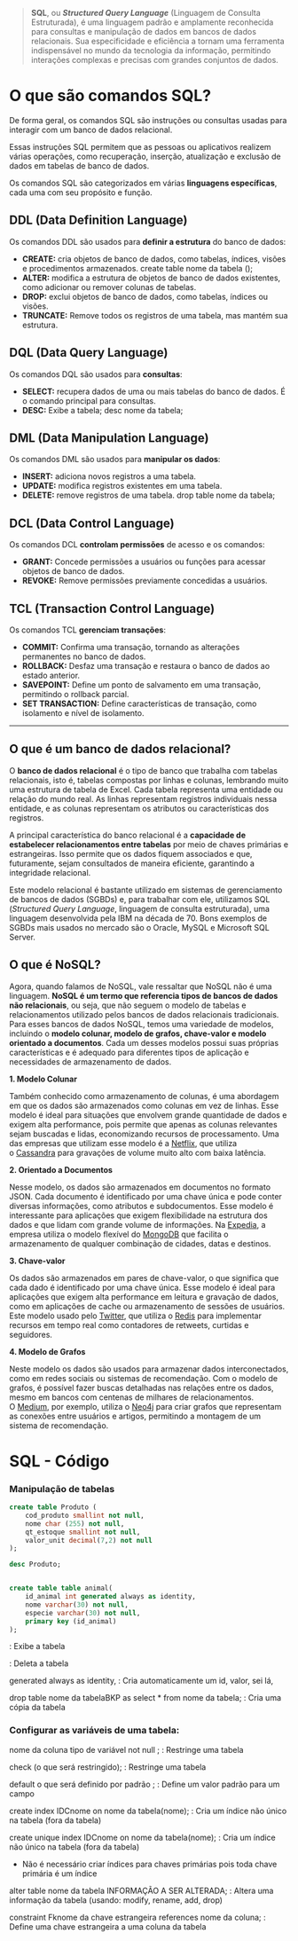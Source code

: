 > **SQL**, ou ***Structured Query Language*** (Linguagem de Consulta Estruturada), é uma linguagem padrão e amplamente reconhecida para consultas e manipulação de dados em bancos de dados relacionais. Sua especificidade e eficiência a tornam uma ferramenta indispensável no mundo da tecnologia da informação, permitindo interações complexas e precisas com grandes conjuntos de dados.
> 

# **O que são comandos SQL?**

De forma geral, os comandos SQL são instruções ou consultas usadas para interagir com um banco de dados relacional.

Essas instruções SQL permitem que as pessoas ou aplicativos realizem várias operações, como recuperação, inserção, atualização e exclusão de dados em tabelas de banco de dados.

Os comandos SQL são categorizados em várias **linguagens específicas**, cada uma com seu propósito e função.

## **DDL (Data Definition Language)**

Os comandos DDL são usados para **definir a estrutura** do banco de dados:

- **CREATE:** cria objetos de banco de dados, como tabelas, índices, visões e procedimentos armazenados. 
create table nome da tabela ();
- **ALTER:** modifica a estrutura de objetos de banco de dados existentes, como adicionar ou remover colunas de tabelas.
- **DROP:** exclui objetos de banco de dados, como tabelas, índices ou visões.
- **TRUNCATE:** Remove todos os registros de uma tabela, mas mantém sua estrutura.

## **DQL (Data Query Language)**

Os comandos DQL são usados para **consultas**:

- **SELECT:** recupera dados de uma ou mais tabelas do banco de dados. É o comando principal para consultas.
- **DESC:** Exibe a tabela; 
desc nome da tabela;

## **DML (Data Manipulation Language)**

Os comandos DML são usados para **manipular os dados**:

- **INSERT:** adiciona novos registros a uma tabela.
- **UPDATE:** modifica registros existentes em uma tabela.
- **DELETE:** remove registros de uma tabela.
drop table nome da tabela;

## **DCL (Data Control Language)**

Os comandos DCL **controlam permissões** de acesso e os comandos:

- **GRANT:** Concede permissões a usuários ou funções para acessar objetos de banco de dados.
- **REVOKE:** Remove permissões previamente concedidas a usuários.

## **TCL (Transaction Control Language)**

Os comandos TCL **gerenciam transações**:

- **COMMIT:** Confirma uma transação, tornando as alterações permanentes no banco de dados.
- **ROLLBACK:** Desfaz uma transação e restaura o banco de dados ao estado anterior.
- **SAVEPOINT:** Define um ponto de salvamento em uma transação, permitindo o rollback parcial.
- **SET TRANSACTION:** Define características de transação, como isolamento e nível de isolamento.

---

## **O que é um banco de dados relacional?**

O **banco de dados relacional** é o tipo de banco que trabalha com tabelas relacionais, isto é, tabelas compostas por linhas e colunas, lembrando muito uma estrutura de tabela de Excel. Cada tabela representa uma entidade ou relação do mundo real. As linhas representam registros individuais nessa entidade, e as colunas representam os atributos ou características dos registros.

A principal característica do banco relacional é a **capacidade de estabelecer relacionamentos entre tabelas** por meio de chaves primárias e estrangeiras. Isso permite que os dados fiquem associados e que, futuramente, sejam consultados de maneira eficiente, garantindo a integridade relacional.

Este modelo relacional é bastante utilizado em sistemas de gerenciamento de bancos de dados (SGBDs) e, para trabalhar com ele, utilizamos SQL (*Structured Query Language*, linguagem de consulta estruturada), uma linguagem desenvolvida pela IBM na década de 70. Bons exemplos de SGBDs mais usados no mercado são o Oracle, MySQL e Microsoft SQL Server.

## **O que é NoSQL?**

Agora, quando falamos de NoSQL, vale ressaltar que NoSQL não é uma linguagem. **NoSQL é um termo que referencia tipos de bancos de dados não relacionais**, ou seja, que não seguem o modelo de tabelas e relacionamentos utilizado pelos bancos de dados relacionais tradicionais. Para esses bancos de dados NoSQL, temos uma variedade de modelos, incluindo o **modelo colunar, modelo de grafos, chave-valor e modelo orientado a documentos**. Cada um desses modelos possui suas próprias características e é adequado para diferentes tipos de aplicação e necessidades de armazenamento de dados.

**1. Modelo Colunar**

Também conhecido como armazenamento de colunas, é uma abordagem em que os dados são armazenados como colunas em vez de linhas. Esse modelo é ideal para situações que envolvem grande quantidade de dados e exigem alta performance, pois permite que apenas as colunas relevantes sejam buscadas e lidas, economizando recursos de processamento. Uma das empresas que utilizam esse modelo é a [Netflix](https://medium.com/@andreciobezerra/cassandra-no-netflix-um-estudo-de-caso-de-uso-c4b4ba2ce855), que utiliza o [Cassandra](https://cassandra.apache.org/_/index.html) para gravações de volume muito alto com baixa latência.

**2. Orientado a Documentos**

Nesse modelo, os dados são armazenados em documentos no formato JSON. Cada documento é identificado por uma chave única e pode conter diversas informações, como atributos e subdocumentos. Esse modelo é interessante para aplicações que exigem flexibilidade na estrutura dos dados e que lidam com grande volume de informações. Na [Expedia](https://www.mongodb.com/customers/expedia), a empresa utiliza o modelo flexível do [MongoDB](https://www.mongodb.com/) que facilita o armazenamento de qualquer combinação de cidades, datas e destinos.

**3. Chave-valor**

Os dados são armazenados em pares de chave-valor, o que significa que cada dado é identificado por uma chave única. Esse modelo é ideal para aplicações que exigem alta performance em leitura e gravação de dados, como em aplicações de cache ou armazenamento de sessões de usuários. Este modelo usado pelo [Twitter](https://redis.io/docs/manual/patterns/twitter-clone/), que utiliza o [Redis](https://redis.io/) para implementar recursos em tempo real como contadores de retweets, curtidas e seguidores.

**4. Modelo de Grafos**

Neste modelo os dados são usados para armazenar dados interconectados, como em redes sociais ou sistemas de recomendação. Com o modelo de grafos, é possível fazer buscas detalhadas nas relações entre os dados, mesmo em bancos com centenas de milhares de relacionamentos. O [Medium](https://neo4j.com/videos/how-medium-uses-neo4j/?), por exemplo, utiliza o [Neo4j](https://neo4j.com/) para criar grafos que representam as conexões entre usuários e artigos, permitindo a montagem de um sistema de recomendação.

# SQL - Código

### Manipulação de tabelas

```sql
create table Produto (
    cod_produto smallint not null,
    nome char (255) not null,
    qt_estoque smallint not null,
    valor_unit decimal(7,2) not null
);

desc Produto;

```

```sql

create table table animal(
    id_animal int generated always as identity,
    nome varchar(30) not null,
    especie varchar(30) not null,
    primary key (id_animal)
);
```

 :  Exibe a tabela 

 :  Deleta a tabela 

generated always as identity, :  Cria automaticamente um id, valor, sei lá, 

drop table nome da tabelaBKP as select * from nome da tabela; :  Cria uma cópia da tabela

### Configurar as variáveis de uma tabela:

nome da coluna tipo de variável not null ; :  Restringe uma tabela 

check (o que será restringido); :  Restringe uma tabela 

default  o que será definido por padrão ; :  Define um valor padrão para um campo

create index  IDCnome on nome da tabela(nome); :  Cria um índice não único na tabela (fora da tabela)

create unique index  IDCnome on nome da tabela(nome); :  Cria um índice não único na tabela (fora da tabela)

- Não é necessário criar índices para chaves primárias pois toda chave primária é um índice

alter table  nome da tabela INFORMAÇÃO A SER ALTERADA; :  Altera uma informação da tabela (usando: modify, rename, add, drop)

constraint  Fknome da chave estrangeira references nome da coluna; :  Define uma chave estrangeira a uma coluna da tabela